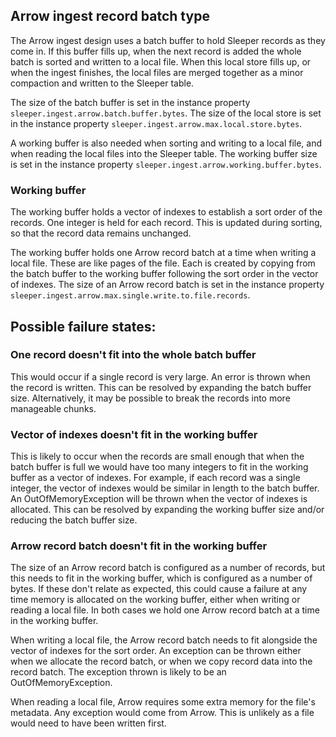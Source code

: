 ## Arrow ingest record batch type

The Arrow ingest design uses a batch buffer to hold Sleeper records as they come in. If this buffer fills up, when the
next record is added the whole batch is sorted and written to a local file. When this local store fills up, or when the
ingest finishes, the local files are merged together as a minor compaction and written to the Sleeper table.

The size of the batch buffer is set in the instance property `sleeper.ingest.arrow.batch.buffer.bytes`. The size of the
local store is set in the instance property `sleeper.ingest.arrow.max.local.store.bytes`.

A working buffer is also needed when sorting and writing to a local file, and when reading the local files into the
Sleeper table. The working buffer size is set in the instance property `sleeper.ingest.arrow.working.buffer.bytes`.

### Working buffer

The working buffer holds a vector of indexes to establish a sort order of the records. One integer is held for each
record. This is updated during sorting, so that the record data remains unchanged.

The working buffer holds one Arrow record batch at a time when writing a local file. These are like pages of the file.
Each is created by copying from the batch buffer to the working buffer following the sort order in the vector of
indexes. The size of an Arrow record batch is set in the instance
property `sleeper.ingest.arrow.max.single.write.to.file.records`.

## Possible failure states:

### One record doesn't fit into the whole batch buffer

This would occur if a single record is very large. An error is thrown when the record is written. This can be resolved
by expanding the batch buffer size. Alternatively, it may be possible to break the records into more manageable chunks.

### Vector of indexes doesn't fit in the working buffer

This is likely to occur when the records are small enough that when the batch buffer is full we would have too many
integers to fit in the working buffer as a vector of indexes. For example, if each record was a single integer, the
vector of indexes would be similar in length to the batch buffer. An OutOfMemoryException will be thrown when the vector
of indexes is allocated. This can be resolved by expanding the working buffer size and/or reducing the batch buffer
size.

### Arrow record batch doesn't fit in the working buffer

The size of an Arrow record batch is configured as a number of records, but this needs to fit in the working buffer,
which is configured as a number of bytes. If these don't relate as expected, this could cause a failure at any time
memory is allocated on the working buffer, either when writing or reading a local file. In both cases we hold one Arrow
record batch at a time in the working buffer.

When writing a local file, the Arrow record batch needs to fit alongside the vector of indexes for the sort order. An
exception can be thrown either when we allocate the record batch, or when we copy record data into the record batch. The
exception thrown is likely to be an OutOfMemoryException.

When reading a local file, Arrow requires some extra memory for the file's metadata. Any exception would come from
Arrow. This is unlikely as a file would need to have been written first.
